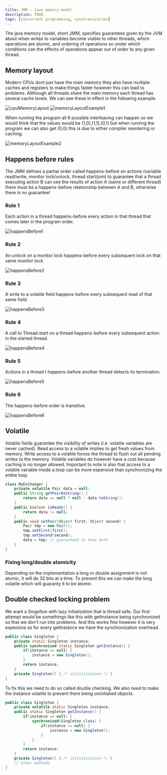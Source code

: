 ```yaml
---
title: JMM - Java memory model
description: TODO
tags: [concurrent programming, synchronization]
---
```


The java memory model, short JMM, specifies guarantees given by the JVM about when writes to variables become visible to other threads, which operations are atomic, and ordering of operations so under which conditions can the effects of operations appear out of order to any given thread.

## Memory layout

Modern CPUs dont just have the main memory they also have multiple caches and registers to make things faster however this can lead to problems.
Allthough all threads share the main memory each thread has several cache levels. We can see these in effect in the following example.

![cpuMemoryLayout](/img/programming/cpuMemoryLayout.png)
![memoryLayoutExample1](/img/programming/memoryLayoutExample1.png)

When running the program all 6 possible interleaving can happen so we would think that the values would be (1,0),(1,1),(0,1) but when running the program we can also get (0,0) this is due to either compiler reordering or caching.

![memoryLayoutExample2](/img/programming/memoryLayoutExample2.png)

## Happens before rules

The JMM defines a partial order called happens-before on actions (variable read/write, monitor lock/unlock, thread start/join) to guarantee that a thread executing action B can see the results of action A (same or different thread) there must be a happens-before relationship between A and B, otherwise there is no guarantee!

### Rule 1

Each action in a thread happens-before every action in that thread that comes later in the program order.

![happensBefore1](/img/programming/happensBefore1.png)

### Rule 2

An unlock on a monitor lock happens-before every subsequent lock on that same monitor lock.

![happensBefore2](/img/programming/happensBefore2.png)

### Rule 3

A write to a volatile field happens-before every subsequent read of that same field.

![happensBefore3](/img/programming/happensBefore3.png)

### Rule 4

A call to Thread.start on a thread happens-before every subsequent action in the started thread.

![happensBefore4](/img/programming/happensBefore4.png)

### Rule 5

Actions in a thread t happens-before another thread detects its termination.

![happensBefore5](/img/programming/happensBefore5.png)

### Rule 6

The happens-before order is transitive.

![happensBefore6](/img/programming/happensBefore6.png)

## Volatile

Volatile fields guarantee the visibility of writes (i.e. volatile variables are never cached). Read access to a volatile implies to get fresh values from memory. Write access to a volatile forces the thread to flush out all pending writes to the memory. Volatile variables do however have a cost because caching is no longer allowed. Important to note is also that access to a volatile variable inside a loop can be more expensive than synchronizing the entire loop.

```java
class MyExchanger {
    private volatile Pair data = null;
    public String getPairAsString() {
        return data == null ? null : data.toString();
    }
    public boolean isReady() {
        return data != null;
    }
    public void setPair(Object first, Object second) {
        Pair tmp = new Pair();
        tmp.setFirst(first);
        tmp.setSecond(second);
        data = tmp; // guaranteed to have both
    }
}
```

### Fixing long/double atomicity

Depending on the implementation a long or double assignment is not atomic, it will do 32 bits at a time. To prevent this we can make the long volatile which will guaranty it to be atomic.

## Double checked locking problem

We want a Singelton with lazy initialization that is thread safe. Our first attempt would be somethings like this with getInstance being synchronized so that we don't run into problems. And this works fine however it is very expensive as for every getInstance we have the synchronization overhead.

```java
public class Singleton {
    private static Singleton instance;
    public synchronized static Singleton getInstance() {
        if(instance == null) {
            instance = new Singleton();
        }
        return instance;
    }
    private Singleton() { /* initialization */ }
}
```

To fix this we need to do so called double checking. We also need to make the instance volatile to prevent there being uninitialied objects.

```java
public class Singleton {
    private volatile static Singleton instance;
    public static Singleton getInstance() {
        if(instance == null) {
            synchronized(Singleton.class) {
                if(instance == null) {
                    instance = new Singleton();
                }
            }
        }
        return instance;
    }
    private Singleton() { /* initialization */ }
    // other methods
}
```
